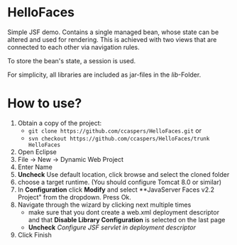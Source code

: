 # HelloFaces

Simple JSF demo. Contains a single managed bean, whose state can be altered and used for 
rendering. This is achieved with two views that are connected to each other via navigation rules.

To store the bean's state, a session is used.

For simplicity, all libraries are included as jar-files in the *lib*-Folder.


# How to use?

1. Obtain a copy of the project:
   - `git clone https://github.com/ccaspers/HelloFaces.git` or
   - `svn checkout https://github.com/ccaspers/HelloFaces/trunk HelloFaces`
2. Open Eclipse
3. File -> New -> Dynamic Web Project
4. Enter Name
5. **Uncheck** Use default location, click browse and select the cloned folder
6. choose a target runtime. (You should configure Tomcat 8.0 or similar)
7. In **Configuration** click **Modify** and select **JavaServer Faces v2.2 Project" from the 
dropdown. Press Ok.
9. Navigate through the wizard by clicking next multiple times
   - make sure that you dont create a web.xml deployment descriptor 
     and that **Disable Library Configuration** is selected on the last page
   - **Uncheck** *Configure JSF servlet in deployment descriptor*
12. Click Finish
